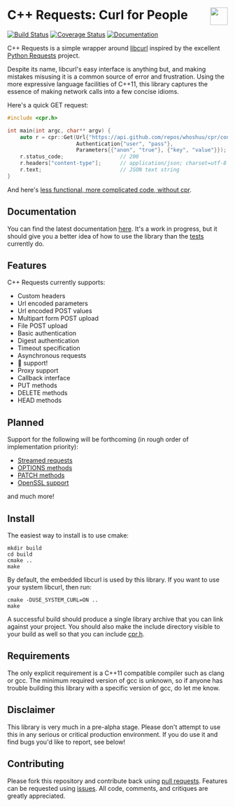 # C++ Requests: Curl for People <img align="right" height="40" src="http://i.imgur.com/d9Xtyts.png">

[![Build Status](https://travis-ci.org/whoshuu/cpr.svg?branch=master)](https://travis-ci.org/whoshuu/cpr) [![Coverage Status](https://coveralls.io/repos/whoshuu/cpr/badge.svg?branch=master)](https://coveralls.io/r/whoshuu/cpr) [![Documentation](https://img.shields.io/badge/documentation-master-brightgreen.svg)](https://whoshuu.github.io/cpr/)

C++ Requests is a simple wrapper around [libcurl](http://curl.haxx.se/libcurl) inspired by the excellent [Python Requests](https://github.com/kennethreitz/requests) project.

Despite its name, libcurl's easy interface is anything but, and making mistakes misusing it is a common source of error and frustration. Using the more expressive language facilities of C++11, this library captures the essence of making network calls into a few concise idioms.

Here's a quick GET request:

```c++
#include <cpr.h>

int main(int argc, char** argv) {
    auto r = cpr::Get(Url{"https://api.github.com/repos/whoshuu/cpr/contributors"},
                      Authentication{"user", "pass"},
                      Parameters{{"anon", "true"}, {"key", "value"}});
    r.status_code;                  // 200
    r.headers["content-type"];      // application/json; charset=utf-8
    r.text;                         // JSON text string
}
```

And here's [less functional, more complicated code, without cpr](https://gist.github.com/whoshuu/2dc858b8730079602044).

## Documentation

You can find the latest documentation [here](https://whoshuu.github.io/cpr). It's a work in progress, but it should give you a better idea of how to use the library than the [tests](https://github.com/whoshuu/cpr/tree/master/test) currently do.

## Features

C++ Requests currently supports:

* Custom headers
* Url encoded parameters
* Url encoded POST values
* Multipart form POST upload
* File POST upload
* Basic authentication
* Digest authentication
* Timeout specification
* Asynchronous requests
* :cookie: support!
* Proxy support
* Callback interface
* PUT methods
* DELETE methods
* HEAD methods

## Planned

Support for the following will be forthcoming (in rough order of implementation priority):

* [Streamed requests](https://github.com/whoshuu/cpr/issues/25)
* [OPTIONS methods](https://github.com/whoshuu/cpr/issues/34)
* [PATCH methods](https://github.com/whoshuu/cpr/issues/36)
* [OpenSSL support](https://github.com/whoshuu/cpr/issues/31)

and much more!

## Install

The easiest way to install is to use cmake:

```shell
mkdir build
cd build
cmake ..
make
```

By default, the embedded libcurl is used by this library. If you want to use your system libcurl, then run:

```shell
cmake -DUSE_SYSTEM_CURL=ON ..
make
```

A successful build should produce a single library archive that you can link against your project. You should also make the include directory visible to your build as well so that you can include [cpr.h](https://github.com/whoshuu/cpr/blob/master/include/cpr.h).

## Requirements

The only explicit requirement is a C++11 compatible compiler such as clang or gcc. The minimum required version of gcc is unknown, so if anyone has trouble building this library with a specific version of gcc, do let me know.

## Disclaimer

This library is very much in a pre-alpha stage. Please don't attempt to use this in any serious or critical production environment. If you do use it and find bugs you'd like to report, see below!

## Contributing

Please fork this repository and contribute back using [pull requests](https://github.com/whoshuu/cpr/pulls). Features can be requested using [issues](https://github.com/whoshuu/cpr/issues). All code, comments, and critiques are greatly appreciated.
